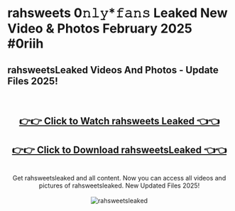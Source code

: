 # rahsweets 0𝚗𝚕𝚢*𝚏𝚊𝚗𝚜 Leaked New Video & Photos February 2025 #0riih

<h2>rahsweetsLeaked Videos And Photos - Update Files 2025!</h2>
<br>
<div align="center">
<h2><a href="https://mediaupload.pro?title=rahsweets&ref=11F" rel="nofollow">👉👉 Click to Watch rahsweets Leaked 👈👈</a></h2>
<h2><a href="https://mediaupload.pro?title=rahsweets&ref=11F" rel="nofollow">👉👉 Click to Download rahsweetsLeaked 👈👈</a></h2>
<br>
Get rahsweetsleaked and all content. Now you can access all videos and pictures of rahsweetsleaked. New Updated Files 2025!
<br>
<br>
<a href="https://mediaupload.pro?title=rahsweets&ref=11F" rel="nofollow" data-target="animated-image.originalLink"><img src="https://i.ibb.co/Gkj2r4b/banner.png" alt="rahsweetsleaked" style="max-width: 100%; display: inline-block;" data-target="animated-image.originalImage"></a>
</div>
<br>

